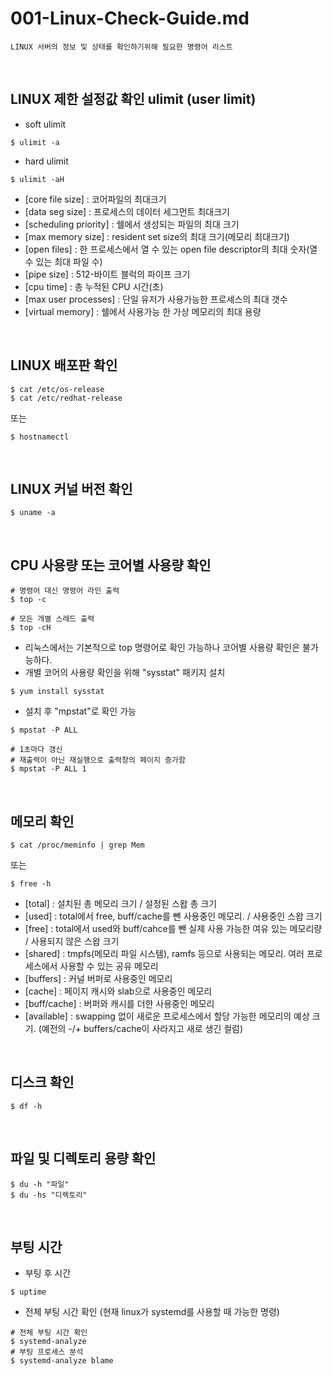 # 001-Linux-Check-Guide.md
~~~
LINUX 서버의 정보 및 상태를 확인하기위해 필요한 명령어 리스트
~~~
<br>

## LINUX 제한 설정값 확인 ulimit (user limit)
- soft ulimit
```
$ ulimit -a
```
- hard ulimit
```
$ ulimit -aH
```
- [core file size] : 코어파일의 최대크기
- [data seg size] : 프로세스의 데이터 세그먼트 최대크기
- [scheduling priority] : 쉘에서 생성되는 파일의 최대 크기
- [max memory size] : resident set size의 최대 크기(메모리 최대크기)
- [open files] : 한 프로세스에서 열 수 있는 open file descriptor의 최대 숫자(열수 있는 최대 파일 수)
- [pipe size] : 512-바이트 블럭의 파이프 크기
- [cpu time] : 총 누적된 CPU 시간(초)
- [max user processes] : 단일 유저가 사용가능한 프로세스의 최대 갯수
- [virtual memory] : 쉘에서 사용가능 한 가상 메모리의 최대 용량
<br>

## LINUX 배포판 확인
```shell
$ cat /etc/os-release
$ cat /etc/redhat-release
```
또는
```shell
$ hostnamectl
```
<br>

## LINUX 커널 버전 확인
```
$ uname -a
```
<br>

## CPU 사용량 또는 코어별 사용량 확인
```shell
# 명령어 대신 명령어 라인 출력
$ top -c

# 모든 개별 스레드 출력
$ top -cH
```
- 리눅스에서는 기본적으로 top 명령어로 확인 가능하나 코어별 사용량 확인은 불가능하다.
- 개별 코어의 사용량 확인을 위해 "sysstat" 패키지 설치
```shell
$ yum install sysstat
```
- 설치 후 "mpstat"로 확인 가능
```shell
$ mpstat -P ALL

# 1초마다 갱신
# 재출력이 아닌 재실행으로 출력창의 페이지 증가함
$ mpstat -P ALL 1
```
<br>

## 메모리 확인
```
$ cat /proc/meminfo | grep Mem
```
또는
```
$ free -h
```
- [total] : 설치된 총 메모리 크기 / 설정된 스왑 총 크기
- [used] : total에서 free, buff/cache를 뺀 사용중인 메모리. / 사용중인 스왑 크기
- [free] : total에서 used와 buff/cahce를 뺀 실제 사용 가능한 여유 있는 메모리량 / 사용되지 않은 스왑 크기
- [shared] : tmpfs(메모리 파일 시스템), ramfs 등으로 사용되는 메모리. 여러 프로세스에서 사용할 수 있는 공유 메모리
- [buffers] : 커널 버퍼로 사용중인 메모리
- [cache] : 페이지 캐시와 slab으로 사용중인 메모리
- [buff/cache] : 버퍼와 캐시를 더한 사용중인 메모리
- [available] : swapping 없이 새로운 프로세스에서 할당 가능한 메모리의 예상 크기. (예전의 -/+ buffers/cache이 사라지고 새로 생긴 컬럼)
<br>

## 디스크 확인
```
$ df -h
```
<br>

## 파일 및 디렉토리 용량 확인
```
$ du -h "파일"
$ du -hs "디렉토리"
```
<br>

## 부팅 시간
- 부팅 후 시간
```
$ uptime
```
- 전체 부팅 시간 확인 (현재 linux가 systemd를 사용할 때 가능한 명령)
```
# 전체 부팅 시간 확인
$ systemd-analyze
# 부팅 프로세스 분석
$ systemd-analyze blame
```
